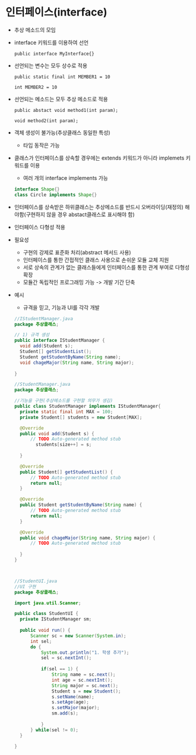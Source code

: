# 인터페이스(interface)

- 추상 메소드의 모임

- interface 키워드를 이용하여 선언

  `public interface MyInterface{}`

- 선언되는 변수는 모두 상수로 적용

  `public static final int MEMBER1 = 10`

  `int MEMBER2 = 10`

- 선언되는 메소드는 모두 추상 메소드로 적용

  `public abstact void method1(int param);`

  `void method2(int param);`

- 객체 생성이 불가능(추상클래스 동일한 특성)

  - 타입 동작은 가능

- 클래스가 인터페이스를 상속할 경우에는 extends 키워드가 아니라 implemets 키워드를 이용

  - 여러 개의 interface implements 가능

  ```java
  interface Shape{}
  class Circle implements Shape{}
  ```

- 인터페이스를 상속받은 하위클래스는 추상메소드를 반드시 오버라이딩(재정의) 해야함(구현하지 않을 경우 abstact클래스로 표시해야 함)

- 인터페이스 다형성 적용

- 필요성

  - 구현의 강제로 표준화 처리(abstract 메서드 사용)
  - 인터페이스를 통한 간접적인 클래스 사용으로 손쉬운 모듈 교체 지원
  - 서로 상속의 관계가 없는 클래스들에게 인터페이스를 통한 관계 부여로 다형성 확장
  - 모듈간 독립적인 프로그래밍 가능 -> 개발 기간 단축

- 예시

  - 규격을 믿고, 기능과 UI를 각각 개발

  ```java
  //IStudentManager.java
  package 추상클래스;
  
  // 1) 규격 생성
  public interface IStudentManager {
  	void add(Student s);
  	Student[] getStudentList();
  	Student getStudentByName(String name);
  	void chageMajor(String name, String major);
  	
  }
  
  //StudentManager.java
  package 추상클래스;
  
  //기능을 구현(추상메소드를 구현할 의무가 생김)
  public class StudentManager implements IStudentManager{
  	private static final int MAX = 100;
  	private Student[] students = new Student[MAX];
  
  	@Override
  	public void add(Student s) {
  		// TODO Auto-generated method stub
          students[size++] = s;
  		
  	}
  
  	@Override
  	public Student[] getStudentList() {
  		// TODO Auto-generated method stub
  		return null;
  	}
  
  	@Override
  	public Student getStudentByName(String name) {
  		// TODO Auto-generated method stub
  		return null;
  	}
  
  	@Override
  	public void chageMajor(String name, String major) {
  		// TODO Auto-generated method stub
  		
  	}
  }
  
  
  
  //StudentUI.java
  //UI 구현
  package 추상클래스;
  
  import java.util.Scanner;
  
  public class StudentUI {
  	private IStudentManager sm;
  	
  	public void run() {
  		Scanner sc = new Scanner(System.in);
  		int sel;
  		do {
  			System.out.println("1. 학생 추가");
  			sel = sc.nextInt();
  			
  			if(sel == 1) {
  				String name = sc.next();
  				int age = sc.nextInt();
  				String major = sc.next();
  				Student s = new Student();
  				s.setName(name);
  				s.setAge(age);
  				s.setMajor(major);
  				sm.add(s);
  				
  			}
  		} while(sel != 0);
  	}
  
  }
  
  ```

  